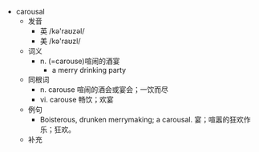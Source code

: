 - carousal
  - 发音
    - 英 /kə'raʊzəl/
    - 美 /kə'raʊzl/
  - 词义
    - n. (=carouse)喧闹的酒宴
      - a merry drinking party 
  - 同根词
    - n. carouse 喧闹的酒会或宴会；一饮而尽
    - vi. carouse 畅饮；欢宴
  - 例句
    - Boisterous, drunken merrymaking; a carousal. 宴；喧嚣的狂欢作乐；狂欢。
  - 补充